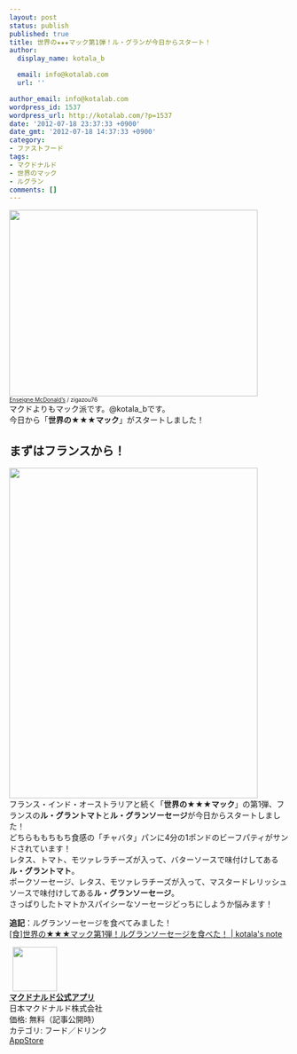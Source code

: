 ```yaml
---
layout: post
status: publish
published: true
title: 世界の★★★マック第1弾！ル・グランが今日からスタート！
author:
  display_name: kotala_b

  email: info@kotalab.com
  url: ''

author_email: info@kotalab.com
wordpress_id: 1537
wordpress_url: http://kotalab.com/?p=1537
date: '2012-07-18 23:37:33 +0900'
date_gmt: '2012-07-18 14:37:33 +0900'
category:
- ファストフード
tags:
- マクドナルド
- 世界のマック
- ルグラン
comments: []
---
```

<p><a href="http://kotalab.com/wp-content/uploads/legrand_120718_02.jpg" target="_blank"><img src="http://kotalab.com/wp-content/uploads/legrand_120718_02.jpg" alt="" title="legrand_120718_02" width="448" height="336" class="alignnone size-full wp-image-1539" /></a><br />
<span style="font-size:10px;"><a href="http://www.igosso.net/flk/6914750483.html" target="_blank">Enseigne McDonald&rsquo;s</a> / zigazou76</span><br />
マクドよりもマック派です。@kotala_bです。<br />
今日から「<strong>世界の★★★マック</strong>」がスタートしました！<br />
<!--more--></p>
<h2>まずはフランスから！</h2>
<p><a href="http://kotalab.com/wp-content/uploads/legrand_120718_01.jpg" target="_blank"><img src="http://kotalab.com/wp-content/uploads/legrand_120718_01.jpg" alt="" title="legrand_120718_01" width="448" height="596" class="alignnone size-full wp-image-1538" /></a><br />
フランス・インド・オーストラリアと続く「<strong>世界の★★★マック</strong>」の第1弾、フランスの<strong>ル・グラントマト</strong>と<strong>ル・グランソーセージ</strong>が今日からスタートしました！<br />
どちらももちもち食感の「チャバタ」パンに4分の1ポンドのビーフパティがサンドされています！<br />
レタス、トマト、モツァレラチーズが入って、バターソースで味付けしてある<strong>ル・グラントマト</strong>。<br />
ポークソーセージ、レタス、モツァレラチーズが入って、マスタードレリッシュソースで味付けしてある<strong>ル・グランソーセージ</strong>。<br />
さっぱりしたトマトかスパイシーなソーセージどっちにしようか悩みます！</p>
<p><strong>追記</strong>：ルグランソーセージを食べてみました！<br />
<a href="http://kotalab.com/world-mac-fra" target="_blank">[食]世界の★★★マック第1弾！ルグランソーセージを食べた！ | kotala's note</a><br style="clear:both;" /></p>
<div class="applink">
<div class="applinkimg"><a href="https://itunes.apple.com/jp/app/makudonarudo-gong-shiapuri/id413618155?mt=8&uo=4&at=10l4yU" rel="nofollow" target="_blank"><img hspace="6" src="http://a9.phobos.apple.com/us/r30/Purple4/v4/c7/28/39/c728397c-f441-a223-8bfb-b78cdd0671c7/mzl.avtbvpez.png" width="80" /></a></div>
<div class="applinktext">
<div class="applinktitle"><strong><a href="https://itunes.apple.com/jp/app/makudonarudo-gong-shiapuri/id413618155?mt=8&uo=4&at=10l4yU" rel="nofollow" target="_blank">マクドナルド公式アプリ</a></strong></div>
<div class="applinkinfo">日本マクドナルド株式会社</div>
<div class="applinkinfo">価格: 無料（記事公開時）</div>
<div class="applinkinfo">カテゴリ: フード／ドリンク</div>
</div>
<div class="clear"></div>
<div class="appstorelink"><a href="https://itunes.apple.com/jp/app/makudonarudo-gong-shiapuri/id413618155?mt=8&uo=4&at=10l4yU" rel="nofollow" target="_blank">AppStore</a></div>
</div>
